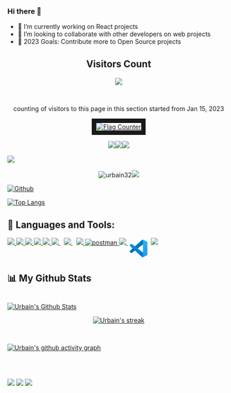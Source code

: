 ### Hi there 👋

<!--
**urbain32/urbain32** is a ✨ _special_ ✨ repository because its `README.md` (this file) appears on your GitHub profile.

Here are some ideas to get you started:

- 🔭 I’m currently working on ...
- 🌱 I’m currently learning ...
- 👯 I’m looking to collaborate on ...
- 🤔 I’m looking for help with ...
- 💬 Ask me about ...
- 📫 How to reach me: ...
- 😄 Pronouns: ...
- ⚡ Fun fact: ...
-->

- 🌱 I’m currently working on React projects
- 👯 I’m looking to collaborate with other developers on web projects
- 🥅 2023 Goals: Contribute more to Open Source projects

<!-- ![](https://visitor-badge.laobi.icu/badge?page_id=urbain32.urbain32) -->
<!-- START Visitor Count -->
<div align="center">
<h2 align="centre">Visitors Count</h2>  
<p align="center"><img align="center" src="https://profile-counter.glitch.me/{urbain32}/count.svg" /></p> 
<br>
</div>

<div align="center">
<p align="center">counting of visitors to this page in this section started from Jan 15, 2023</p>
<a href="https://info.flagcounter.com/CHgw"><img src="https://s11.flagcounter.com/count2/CHgw/bg_FFFFFF/txt_000000/border_CCCCCC/columns_2/maxflags_10/viewers_0/labels_0/pageviews_0/flags_0/percent_0/" alt="Flag Counter" border="10"></a>
</div>	  
	  
<p align="center">
<img align="" height='120px' src="https://github.com/urbain32/urbain32/blob/main/assets/Geometric%20White.gif" /><img align="" height='120px' src="https://raw.githubusercontent.com/urbain32/urbain32/master/matrix.svg" /><img align="" height='120px' src="https://github.com/urbain32/urbain32/blob/main/assets/Geometric%20White.gif" />
</p>
<img src="https://raw.githubusercontent.com/andreasbm/readme/master/assets/lines/rainbow.png" width="1000">

<p align="center">
<img align="" height='150px' src="https://github-readme-stats-urbain32.vercel.app/api?username=urbain2&hide_title=true&show_icons=true&theme=gotham&include_all_commits=true" alt="urbain32" /><img align="" height='150px' src="https://github-readme-stats.vercel.app/api/top-langs/?username=urbain32&hide_title=false&layout=compact&theme=gotham&count_private=true" />
</p>
<!-- End Visitor Count -->

[![Github](https://img.shields.io/github/followers/urbain32?label=Follow&style=social)](https://github.com/urbain32)

[![Top Langs](https://github-readme-stats.vercel.app/api/top-langs/?username=urbain32&langs_count=20&layout=compact&theme=react&hide_border=true&bg_color=0D1117)](https://github.com/urbain32/github-readme-stats)
<!-- 
[![willianrod's wakatime stats](https://github-readme-stats.vercel.app/api/wakatime?username=urbain32&layout=compact&theme=react&hide_border=true&bg_color=0D1117)](https://github.com/urbain32/github-readme-stats) -->

## 🚀 Languages and Tools:

<p align="left"> 
    <!-- <a href="https://www.java.com" target="_blank"> <img src="https://img.icons8.com/color/48/000000/java-coffee-cup-logo.png"/> </a> -->
    <a href="https://reactjs.org/" target="_blank"> <img src="https://img.icons8.com/color/48/000000/react-native.png"/> </a>
<!--     <a href="https://spring.io/projects/spring-boot" target="_blank"> <img src="https://img.icons8.com/color/48/000000/spring-logo.png"/> </a>  -->
    <a href="https://developer.mozilla.org/en-US/docs/Web/JavaScript" target="_blank"> <img src="https://img.icons8.com/color/48/000000/javascript.png"/> 
    <a href="https://www.w3.org/html/" target="_blank"> <img src="https://img.icons8.com/color/48/000000/html-5.png"/> </a> 
    <a href="https://www.w3schools.com/css/" target="_blank"> <img src="https://img.icons8.com/color/48/000000/css3.png"/> </a> 
<!--     <a href="https://getbootstrap.com" target="_blank"> <img src="https://img.icons8.com/color/48/000000/bootstrap.png"/> </a>  -->
    <a href="https://www.python.org" target="_blank"> <img src="https://img.icons8.com/color/48/000000/python.png"/> </a> 
    <a style="padding-right:8px;" href="https://nodejs.org" target="_blank"> <img src="https://img.icons8.com/color/48/000000/nodejs.png"/> </a> 
    <a style="padding-right:8px;" href="https://www.mysql.com/" target="_blank"> <img src="https://img.icons8.com/fluent/50/000000/mysql-logo.png"/> </a>
    <!-- <a href="https://www.mongodb.com/" target="_blank"> <img src="https://raw.githubusercontent.com/devicons/devicon/master/icons/mongodb/mongodb-original-wordmark.svg" alt="mongodb" width="48" height="48"/> </a>  -->
     <a href="https://firebase.google.com/" target="_blank"> <img src="https://img.icons8.com/color/48/000000/firebase.png"/> </a>
    <a href="https://postman.com" target="_blank"> <img src="https://www.vectorlogo.zone/logos/getpostman/getpostman-icon.svg" alt="postman" width="45" height="45"/> </a>
    <a href="https://git-scm.com/" target="_blank"> <img src="https://img.icons8.com/color/48/000000/git.png"/> </a>
    <img src="https://raw.githubusercontent.com/github/explore/80688e429a7d4ef2fca1e82350fe8e3517d3494d/topics/visual-studio-code/visual-studio-code.png" alt="VS Code" height="40" style="vertical-align:top; margin:4px">
<!--     <a href="https://www.jenkins.io" target="_blank"> <img src="https://www.vectorlogo.zone/logos/jenkins/jenkins-icon.svg" alt="jenkins" width="48" height="48"/> </a>  -->
    <a href="https://redux.js.org" target="_blank"> <img src="https://img.icons8.com/color/48/000000/redux.png"/> </a>
<!--     <a href="https://expressjs.com" target="_blank"> <img src="https://raw.githubusercontent.com/devicons/devicon/master/icons/express/express-original-wordmark.svg" alt="express" width="40" height="40"/> </a> -->
</p>
    
## 📊 My Github Stats
  <br/>
    <a href="https://github.com/urbain32/github-readme-stats"><img alt="Urbain's Github Stats" src="https://github-readme-stats.vercel.app/api?username=urbain32&show_icons=true&count_private=true&theme=react&hide_border=true&bg_color=0D1117"/> </a>
  <br/> 
    <p align="center">
    <a href="https://github.com/urbain32/github-readme-streak-stats">
        <img title="🔥 Get streak stats for your profile at git.io/streak-stats" alt="Urbain's streak" src="https://github-readme-streak-stats.herokuapp.com/?user=urbain32&theme=black-ice&hide_border=true&stroke=0000&background=060A0CD0"/></a>
    </a>
</p>

<br/>
<!-- <a href="https://github.com/urbain32/github-readme-activity-graph"><img alt="Hakizimana Tony Carlin's Activity Graph" src="https://activity-graph.herokuapp.com/graph?username=urbain32&bg_color=0D1117&color=5BCDEC&line=5BCDEC&point=FFFFFF&hide_border=true"/></a> -->

[![Urbain's github activity graph](https://github-readme-activity-graph.cyclic.app/graph?username=urbain32&bg_color=09121a&color=fdfcfd&line=f2f2f2&point=00ff2a&area=true&hide_border=true)](https://github.com/urbain32/github-readme-activity-graph)

<br/>
<br/>

<p align="left">
  <a href = "https://www.linkedin.com/in/kamwenubusa-urbain/"><img src="https://img.icons8.com/fluent/48/000000/linkedin.png"/></a>
  <a href = "https://twitter.com/urbainq32"><img src="https://img.icons8.com/fluent/48/000000/twitter.png"/></a>
  <a href = "https://www.instagram.com/urban_zollner/"><img src="https://img.icons8.com/fluent/48/000000/instagram-new.png"/></a>
</p>
